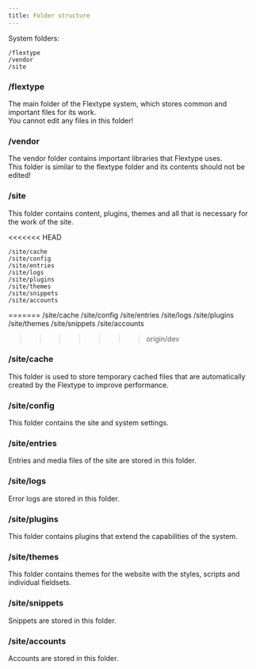 ```yaml
---
title: Folder structure
---
```


System folders:

    /flextype
    /vendor
    /site
    

### /flextype

The main folder of the Flextype system, which stores common and important files for its work.  
You cannot edit any files in this folder!

### /vendor

The vendor folder contains important libraries that Flextype uses.  
This folder is similar to the flextype folder and its contents should not be edited!

### /site

This folder contains content, plugins, themes and all that is necessary for the work of the site.

<<<<<<< HEAD
```
/site/cache
/site/config
/site/entries
/site/logs
/site/plugins
/site/themes
/site/snippets
/site/accounts
```
=======
    /site/cache
    /site/config
    /site/entries
    /site/logs
    /site/plugins
    /site/themes
    /site/snippets
    /site/aсcounts
    
>>>>>>> origin/dev

### /site/cache

This folder is used to store temporary cached files that are automatically created by the Flextype to improve performance.

### /site/config

This folder contains the site and system settings.

### /site/entries

Entries and media files of the site are stored in this folder.

### /site/logs

Error logs are stored in this folder.

### /site/plugins

This folder contains plugins that extend the capabilities of the system.

### /site/themes

This folder contains themes for the website with the styles, scripts and individual fieldsets.

### /site/snippets

Snippets are stored in this folder.

### /site/aсcounts

Accounts are stored in this folder.